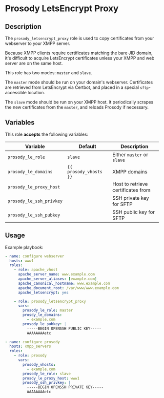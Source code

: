Prosody LetsEncrypt Proxy
=========================

Description
-----------

The `prosody_letsencrypt_proxy` role is used to copy certificates from your
webserver to your XMPP server.

Because XMPP clients require certificates matching the bare JID domain, it's
difficult to acquire LetsEncrypt certificates unless your XMPP and web server
are on the same host.

This role has two modes: `master` and `slave`.

The `master` mode should be run on your domain's webserver. Certificates are
retrieved from LetsEncrypt via Certbot, and placed in a special `sftp`-accessible
location.

The `slave` mode should be run on your XMPP host. It periodically scrapes the
new certificates from the `master`, and reloads Prosody if necessary.


Variables
---------

This role **accepts** the following variables:

Variable                 | Default                | Description
-------------------------|------------------------|------------
`prosody_le_role`        | `slave`                | Either `master` or `slave`
`prosody_le_domains`     | `{{ prosody_vhosts }}` | XMPP domains
`prosody_le_proxy_host`  | &nbsp;                 | Host to retrieve certificates from
`prosody_le_ssh_privkey` | &nbsp;                 | SSH private key for SFTP
`prosody_le_ssh_pubkey`  | &nbsp;                 | SSH public key for SFTP

Usage
-----

Example playbook:

````yaml
- name: configure webserver
  hosts: www1
  roles:
    - role: apache_vhost
      apache_server_name: www.example.com
      apache_server_aliases: [example.com]
      apache_canonical_hostname: www.example.com
      apache_document_root: /var/www/www.example.com
      apache_letsencrypt: yes

    - role: prosody_letsencrypt_proxy
      vars:
        prosody_le_role: master
        prosdy_le_domains:
          - example.com
        prosody_le_pubkey: |
          -----BEGIN OPENSSH PUBLIC KEY-----
          AAAAAAAAetc

- name: configure prosody
  hosts: xmpp_servers
  roles:
    - role: prosody
      vars:
        prosody_vhosts:
          - example.com
        prosody_le_role: slave
        prosdy_le_proxy_host: www1
        prosody_ssh_privkey: |
          -----BEGIN OPENSSH PRIVATE KEY-----
          AAAAAAAAetc
````
